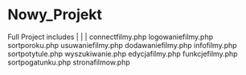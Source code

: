 # Nowy_Projekt
Full Project includes
|
|
|
connectfilmy.php
logowaniefilmy.php
sortporoku.php
usuwaniefilmy.php
dodawaniefilmy.php
infofilmy.php
sortpotytule.php
wyszukiwanie.php
edycjafilmy.php
funkcjefilmy.php
sortpogatunku.php
stronafilmow.php
